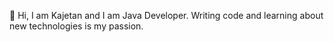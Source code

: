 👋 Hi, I am Kajetan and I am Java Developer.
Writing code and learning about new technologies is my passion.

